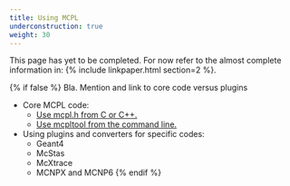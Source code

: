 ```yaml
---
title: Using MCPL
underconstruction: true
weight: 30
---
```


This page has yet to be completed. For now refer to the almost complete
information in: {% include linkpaper.html section=2 %}.

{% if false %}
Bla. Mention and link to core code versus plugins

* Core MCPL code:
  * [Use mcpl.h from C or C++.](LOCAL:usage_c)
  * [Use mcpltool from the command line.](LOCAL:usage_cmdline)
* Using plugins and converters for specific codes:
  * Geant4
  * McStas
  * McXtrace
  * MCNPX and MCNP6
{% endif %}
